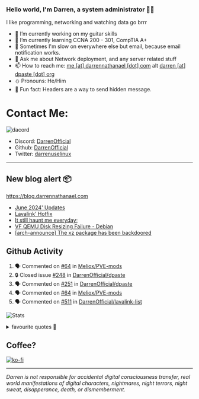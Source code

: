 ### Hello world, I'm Darren, a system administrator 👨‍💻
I like programming, networking and watching data go brrr


- 🔭 I’m currently working on my guitar skills
- 🌴 I’m currently learning CCNA 200 - 301, CompTIA A+ 
- 🚀 Sometimes I'm slow on everywhere else but email, because email notification works.
- 💬 Ask me about Network deployment, and any server related stuff 
- 📫 How to reach me: [me [at] darrennathanael [dot] com](mailto:me@darrennathanael.com) alt [darren [at] dpaste [dot] org](mailto:darren@dpaste.org)
- ⛄️ Pronouns: He/Him
- 🍪 Fun fact: Headers are a way to send hidden message.

# Contact Me:

![dacord](https://discord.c99.nl/widget/theme-4/508296903960821771.png)

- Discord: [DarrenOfficial](https://discord.darrennathanael.com)
- Github: [DarrenOfficial](https://github.com/DarrenOfficial)
- Twitter: [darrenuselinux](https://twitter.com/darrenuselinux)


---
## New blog alert 📦
https://blog.darrennathanael.com
<!-- BLOG-POST-LIST:START -->
- [June 2024&#39; Updates](https://blog.darrennathanael.com/posts/june-2024/)
- [Lavalink’ Hotfix](https://blog.darrennathanael.com/posts/lavalink-hotfix/)
- [It still haunt me everyday;](https://blog.darrennathanael.com/posts/it-still-haunt-me-everyday/)
- [VF QEMU Disk Resizing Failure - Debian](https://blog.darrennathanael.com/posts/vf-qemu-disk/)
- [[arch-announce] The xz package has been backdoored](https://blog.darrennathanael.com/posts/xz-package-backdoored/)
<!-- BLOG-POST-LIST:END -->

## Github Activity
<!--START_SECTION:activity-->
1. 🗣 Commented on [#64](https://github.com/Meliox/PVE-mods/issues/64#issuecomment-2205874757) in [Meliox/PVE-mods](https://github.com/Meliox/PVE-mods)
2. 🔒 Closed issue [#248](https://github.com/DarrenOfficial/dpaste/issues/248) in [DarrenOfficial/dpaste](https://github.com/DarrenOfficial/dpaste)
3. 🗣 Commented on [#251](https://github.com/DarrenOfficial/dpaste/issues/251#issuecomment-2204759665) in [DarrenOfficial/dpaste](https://github.com/DarrenOfficial/dpaste)
4. 🗣 Commented on [#64](https://github.com/Meliox/PVE-mods/issues/64#issuecomment-2198550255) in [Meliox/PVE-mods](https://github.com/Meliox/PVE-mods)
5. 🗣 Commented on [#511](https://github.com/DarrenOfficial/lavalink-list/pull/511#issuecomment-2198433789) in [DarrenOfficial/lavalink-list](https://github.com/DarrenOfficial/lavalink-list)
<!--END_SECTION:activity-->


![Stats](https://github-readme-stats.vercel.app/api?username=DarrenOfficial&layout=compact&hide_border=true&hide_title=true&count_private=true&include_all_commits=true&show_icons=true&bg_color=00000000&text_color=c3c6ce&icon_color=4e64f7)


<details>
<summary>favourite quotes 🍻</summary>
<br>
<i>"Always trust what others say or write without ever questioning them. Especially their code."</i> -Albert Einstein
<br><br>
  <i>"If she this easy, then she prolly got a diseasy"</i> -Dr Martin Luther King
  <br><br>
  <i>"If a woman is giving you what you want, it is deception."</i> -Sun Tzu, Art of War
</details>


## Coffee?

[![ko-fi](https://ko-fi.com/img/githubbutton_sm.svg)](https://ko-fi.com/R6R1311CB)

---

_Darren is not responsible for accidental digital consciousness transfer, real world manifestations of digital characters, nightmares, night terrors, night sweat, disapperance, death, or dismemberment._
